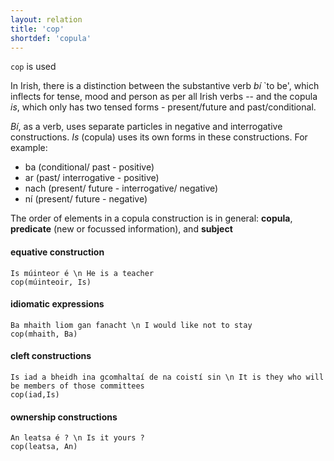 ```yaml
---
layout: relation
title: 'cop'
shortdef: 'copula'
---
```


`cop` is used 

In Irish, there is a distinction between the substantive verb _bí_ `to be', which
inflects for tense, mood and person as per all Irish verbs -- and the copula _is_, which
only has two tensed forms - present/future and past/conditional.

_Bí_, as a verb, uses separate particles in negative and interrogative constructions. 
_Is_ (copula) uses its own forms in these constructions. For example: 

* ba (conditional/ past - positive)
* ar (past/ interrogative - positive)
* nach (present/ future - interrogative/ negative)
* ní (present/ future - negative)
 

The order of elements in a copula construction is in general: 
<b>copula</b>, <b>predicate</b> (new or focussed information), and <b>subject</b>

#### equative construction

~~~ sdparse
Is múinteor é \n He is a teacher
cop(múinteoir, Is)
~~~


#### idiomatic expressions

~~~ sdparse
Ba mhaith liom gan fanacht \n I would like not to stay
cop(mhaith, Ba)
~~~

#### cleft constructions

~~~ sdparse
Is iad a bheidh ina gcomhaltaí de na coistí sin \n It is they who will be members of those committees
cop(iad,Is)
~~~

####  ownership constructions

~~~ sdparse
An leatsa é ? \n Is it yours ?
cop(leatsa, An)
~~~













